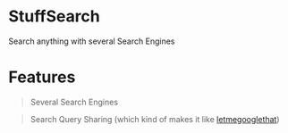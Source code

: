 # StuffSearch
 Search anything with several Search Engines

 # Features

> Several Search Engines

> Search Query Sharing (which kind of makes it like [letmegooglethat](https://letmegooglethat.com/))